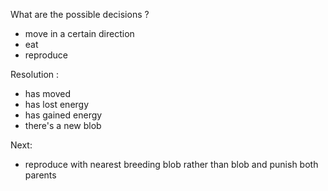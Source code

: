 What are the possible decisions ?
- move in a certain direction
- eat
- reproduce 

Resolution :
- has moved
- has lost energy
- has gained energy
- there's a new blob

Next:
- reproduce with nearest breeding blob rather than blob and punish both parents
